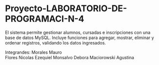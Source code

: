 # Proyecto-LABORATORIO-DE-PROGRAMACI-N-4
El sistema permite gestionar alumnos, cursadas e inscripciones con una base de datos MySQL. Incluye funciones para agregar, mostrar, eliminar y ordenar registros, validando los datos ingresados.

Integrandes: 
  Morales Mauro  
  Flores Nicolas Ezequiel 
  Monsalvo Debora 
  Maciorowski Agustina
